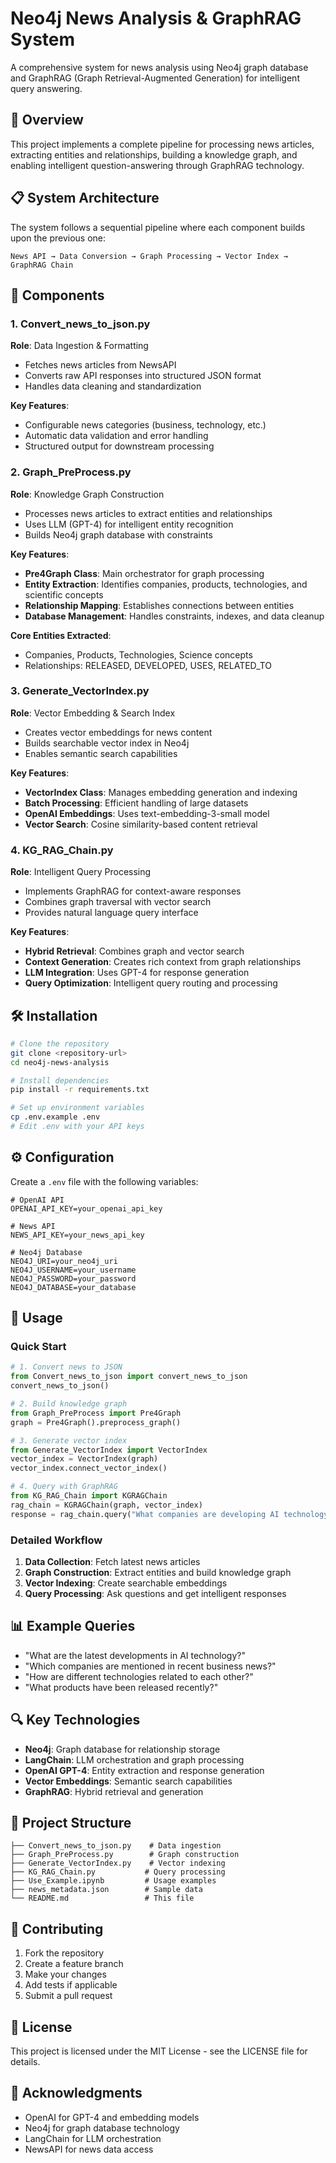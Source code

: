 # Neo4j News Analysis & GraphRAG System

A comprehensive system for news analysis using Neo4j graph database and GraphRAG (Graph Retrieval-Augmented Generation) for intelligent query answering.

## 🚀 Overview

This project implements a complete pipeline for processing news articles, extracting entities and relationships, building a knowledge graph, and enabling intelligent question-answering through GraphRAG technology.

## 📋 System Architecture

The system follows a sequential pipeline where each component builds upon the previous one:

```
News API → Data Conversion → Graph Processing → Vector Index → GraphRAG Chain
```

## 🔧 Components

### 1. Convert_news_to_json.py
**Role**: Data Ingestion & Formatting
- Fetches news articles from NewsAPI
- Converts raw API responses into structured JSON format
- Handles data cleaning and standardization

**Key Features**:
- Configurable news categories (business, technology, etc.)
- Automatic data validation and error handling
- Structured output for downstream processing

### 2. Graph_PreProcess.py
**Role**: Knowledge Graph Construction
- Processes news articles to extract entities and relationships
- Uses LLM (GPT-4) for intelligent entity recognition
- Builds Neo4j graph database with constraints

**Key Features**:
- **Pre4Graph Class**: Main orchestrator for graph processing
- **Entity Extraction**: Identifies companies, products, technologies, and scientific concepts
- **Relationship Mapping**: Establishes connections between entities
- **Database Management**: Handles constraints, indexes, and data cleanup

**Core Entities Extracted**:
- Companies, Products, Technologies, Science concepts
- Relationships: RELEASED, DEVELOPED, USES, RELATED_TO

### 3. Generate_VectorIndex.py
**Role**: Vector Embedding & Search Index
- Creates vector embeddings for news content
- Builds searchable vector index in Neo4j
- Enables semantic search capabilities

**Key Features**:
- **VectorIndex Class**: Manages embedding generation and indexing
- **Batch Processing**: Efficient handling of large datasets
- **OpenAI Embeddings**: Uses text-embedding-3-small model
- **Vector Search**: Cosine similarity-based content retrieval

### 4. KG_RAG_Chain.py
**Role**: Intelligent Query Processing
- Implements GraphRAG for context-aware responses
- Combines graph traversal with vector search
- Provides natural language query interface

**Key Features**:
- **Hybrid Retrieval**: Combines graph and vector search
- **Context Generation**: Creates rich context from graph relationships
- **LLM Integration**: Uses GPT-4 for response generation
- **Query Optimization**: Intelligent query routing and processing

## 🛠️ Installation

```bash
# Clone the repository
git clone <repository-url>
cd neo4j-news-analysis

# Install dependencies
pip install -r requirements.txt

# Set up environment variables
cp .env.example .env
# Edit .env with your API keys
```

## ⚙️ Configuration

Create a `.env` file with the following variables:

```env
# OpenAI API
OPENAI_API_KEY=your_openai_api_key

# News API
NEWS_API_KEY=your_news_api_key

# Neo4j Database
NEO4J_URI=your_neo4j_uri
NEO4J_USERNAME=your_username
NEO4J_PASSWORD=your_password
NEO4J_DATABASE=your_database
```

## 🚀 Usage

### Quick Start

```python
# 1. Convert news to JSON
from Convert_news_to_json import convert_news_to_json
convert_news_to_json()

# 2. Build knowledge graph
from Graph_PreProcess import Pre4Graph
graph = Pre4Graph().preprocess_graph()

# 3. Generate vector index
from Generate_VectorIndex import VectorIndex
vector_index = VectorIndex(graph)
vector_index.connect_vector_index()

# 4. Query with GraphRAG
from KG_RAG_Chain import KGRAGChain
rag_chain = KGRAGChain(graph, vector_index)
response = rag_chain.query("What companies are developing AI technology?")
```

### Detailed Workflow

1. **Data Collection**: Fetch latest news articles
2. **Graph Construction**: Extract entities and build knowledge graph
3. **Vector Indexing**: Create searchable embeddings
4. **Query Processing**: Ask questions and get intelligent responses

## 📊 Example Queries

- "What are the latest developments in AI technology?"
- "Which companies are mentioned in recent business news?"
- "How are different technologies related to each other?"
- "What products have been released recently?"

## 🔍 Key Technologies

- **Neo4j**: Graph database for relationship storage
- **LangChain**: LLM orchestration and graph processing
- **OpenAI GPT-4**: Entity extraction and response generation
- **Vector Embeddings**: Semantic search capabilities
- **GraphRAG**: Hybrid retrieval and generation

## 📁 Project Structure

```
├── Convert_news_to_json.py    # Data ingestion
├── Graph_PreProcess.py        # Graph construction
├── Generate_VectorIndex.py    # Vector indexing
├── KG_RAG_Chain.py           # Query processing
├── Use_Example.ipynb         # Usage examples
├── news_metadata.json        # Sample data
└── README.md                 # This file
```

## 🤝 Contributing

1. Fork the repository
2. Create a feature branch
3. Make your changes
4. Add tests if applicable
5. Submit a pull request

## 📄 License

This project is licensed under the MIT License - see the LICENSE file for details.

## 🙏 Acknowledgments

- OpenAI for GPT-4 and embedding models
- Neo4j for graph database technology
- LangChain for LLM orchestration
- NewsAPI for news data access
